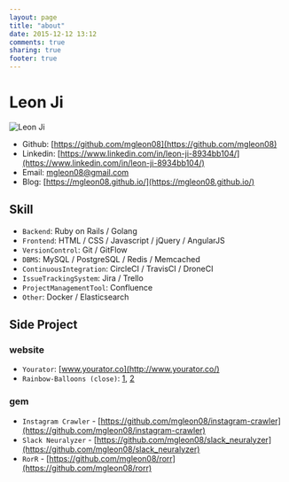 ```yaml
---
layout: page
title: "about"
date: 2015-12-12 13:12
comments: true
sharing: true
footer: true
---
```


# Leon Ji

![Leon Ji](https://avatars1.githubusercontent.com/u/13741096?v=3&s=300)

*  Github: [https://github.com/mgleon08](https://github.com/mgleon08)
*  Linkedin: [https://www.linkedin.com/in/leon-ji-8934bb104/](https://www.linkedin.com/in/leon-ji-8934bb104/)
*  Email: [mgleon08@gmail.com](mgleon08@gmail.com)
*  Blog: [https://mgleon08.github.io/](https://mgleon08.github.io/)

## Skill

* `Backend`: Ruby on Rails / Golang
* `Frontend`: HTML / CSS / Javascript / jQuery / AngularJS
* `VersionControl`: Git / GitFlow
* `DBMS`: MySQL / PostgreSQL / Redis / Memcached
* `ContinuousIntegration`: CircleCI / TravisCI / DroneCI
* `IssueTrackingSystem`: Jira / Trello
* `ProjectManagementTool`: Confluence
* `Other`: Docker / Elasticsearch

## Side Project

### website

* `Yourator`: [www.yourator.co](http://www.yourator.co/)
* `Rainbow-Balloons (close)`: [1](https://imgur.com/qf5jN4M), [2](https://imgur.com/Ouu7B7C)

### gem

* `Instagram Crawler` - [https://github.com/mgleon08/instagram-crawler](https://github.com/mgleon08/instagram-crawler)
* `Slack Neuralyzer` - [https://github.com/mgleon08/slack_neuralyzer](https://github.com/mgleon08/slack_neuralyzer)
* `RorR` - [https://github.com/mgleon08/rorr](https://github.com/mgleon08/rorr)
